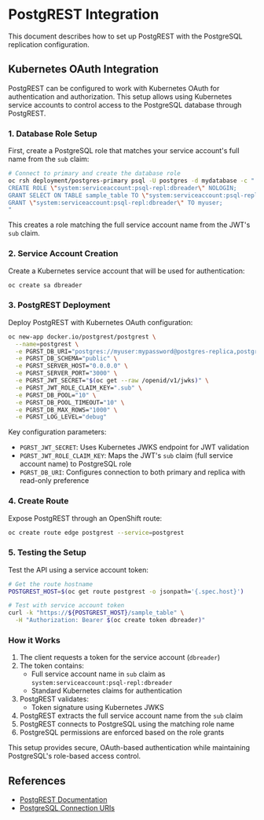 # PostgREST Integration

This document describes how to set up PostgREST with the PostgreSQL replication configuration.

## Kubernetes OAuth Integration

PostgREST can be configured to work with Kubernetes OAuth for authentication and authorization. This setup allows using Kubernetes service accounts to control access to the PostgreSQL database through PostgREST.

### 1. Database Role Setup

First, create a PostgreSQL role that matches your service account's full name from the `sub` claim:

```bash
# Connect to primary and create the database role
oc rsh deployment/postgres-primary psql -U postgres -d mydatabase -c "
CREATE ROLE \"system:serviceaccount:psql-repl:dbreader\" NOLOGIN;
GRANT SELECT ON TABLE sample_table TO \"system:serviceaccount:psql-repl:dbreader\";
GRANT \"system:serviceaccount:psql-repl:dbreader\" TO myuser;
"
```

This creates a role matching the full service account name from the JWT's `sub` claim.

### 2. Service Account Creation

Create a Kubernetes service account that will be used for authentication:

```bash
oc create sa dbreader
```

### 3. PostgREST Deployment

Deploy PostgREST with Kubernetes OAuth configuration:

```bash
oc new-app docker.io/postgrest/postgrest \
  --name=postgrest \
  -e PGRST_DB_URI="postgres://myuser:mypassword@postgres-replica,postgres-primary/mydatabase?target_session_attrs=read-only" \
  -e PGRST_DB_SCHEMA="public" \
  -e PGRST_SERVER_HOST="0.0.0.0" \
  -e PGRST_SERVER_PORT="3000" \
  -e PGRST_JWT_SECRET="$(oc get --raw /openid/v1/jwks)" \
  -e PGRST_JWT_ROLE_CLAIM_KEY=".sub" \
  -e PGRST_DB_POOL="10" \
  -e PGRST_DB_POOL_TIMEOUT="10" \
  -e PGRST_DB_MAX_ROWS="1000" \
  -e PGRST_LOG_LEVEL="debug"
```

Key configuration parameters:
- `PGRST_JWT_SECRET`: Uses Kubernetes JWKS endpoint for JWT validation
- `PGRST_JWT_ROLE_CLAIM_KEY`: Maps the JWT's `sub` claim (full service account name) to PostgreSQL role
- `PGRST_DB_URI`: Configures connection to both primary and replica with read-only preference

### 4. Create Route

Expose PostgREST through an OpenShift route:

```bash
oc create route edge postgrest --service=postgrest
```

### 5. Testing the Setup

Test the API using a service account token:

```bash
# Get the route hostname
POSTGREST_HOST=$(oc get route postgrest -o jsonpath='{.spec.host}')

# Test with service account token
curl -k "https://${POSTGREST_HOST}/sample_table" \
  -H "Authorization: Bearer $(oc create token dbreader)"
```

### How it Works

1. The client requests a token for the service account (`dbreader`)
2. The token contains:
   - Full service account name in `sub` claim as `system:serviceaccount:psql-repl:dbreader`
   - Standard Kubernetes claims for authentication
3. PostgREST validates:
   - Token signature using Kubernetes JWKS
4. PostgREST extracts the full service account name from the `sub` claim
5. PostgREST connects to PostgreSQL using the matching role name
6. PostgreSQL permissions are enforced based on the role grants

This setup provides secure, OAuth-based authentication while maintaining PostgreSQL's role-based access control.

## References

- [PostgREST Documentation](https://postgrest.org/)
- [PostgreSQL Connection URIs](https://www.postgresql.org/docs/current/libpq-connect.html#LIBPQ-CONNSTRING) 
